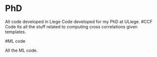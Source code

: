 # PhD
All code developed in Liege
Code developed for my PhD at ULiege.
#CCF Code 
Its all the stuff related to computing cross correlations given templates.

#ML code

All the ML code.
